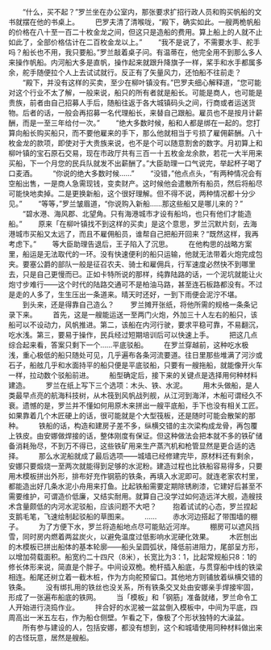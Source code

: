 　　“什么，买不起？”罗兰坐在办公室内，那张要求扩招行政人员和购买帆船的文书就摆在他的书桌上。
　　巴罗夫清了清喉咙，“殿下，确实如此。一艘两桅帆船的价格在八十至一百二十枚金龙之间，但这只是造船的费用。算上船上的人就不止如此了，全部价格估计在二百枚金龙以上。”
　　“我不是说了，不需要水手、舵手吗？船长也不用，我只要船。”罗兰敲着桌子问。有温蒂在，他完全用不到那么多人来操作帆船。内河船大多是直帆，操作起来就跟升降旗子一样，桨手和水手都属多余，舵手随便拉个人上去试试就行。反正有了矢量风力，还怕船不往前走？
　　“殿下，并没有这样的买卖，至少在柳叶镇没有。”巴罗夫细心解释道，“您可能对这个行业不太了解，一般来说，船只的所有者就是船长。可能是商人，也可能是贵族，前者由自己招募人手后，随船往返于各大城镇码头之间，行商或者运送货物。后者的话，一般会再招募一名代理船长，来替自己跟船。雇员也不是按月计薪酬，而是一至三年给付一次。”
　　“绝大多数时候，船和人都是绑在一起的。您打算向船长购买船只，而不要他雇来的手下，那么他就相当于亏损了雇佣薪酬。八十枚金龙的款项，即使对于大贵族来说，也不是个可以随意割舍的数字。月初算上和柳叶镇的宝石原石交易，现在市政厅共有三百一十五枚金龙余款，若花一大半用来买船，下一个月您的民兵队就发不出薪酬了。”大臣助理一口气说完，举起杯子喝了口麦酒。
　　“你说的绝大多数时候……”
　　“没错，”他点点头，“有两种情况会有空船出售，一是商人急需现钱，变卖财产。这时候他会遣散所有船员，然后将船尽可能快地卖掉。二是更换新船，这个很好理解。但不得不说，两种情况都十分少见。”
　　“等等，”罗兰皱眉道，“你说购入新船……那这些船又是哪儿来的？”
　　“碧水港、海风郡、北望角。只有海港城市才设有船坞，也只有他们才能造船。”
　　原来「在柳叶镇找不到这样的买卖」是这个意思，罗兰沉默片刻，去海港城市买船又太远了，而且不雇佣船员，谁帮自己把船开回来？“既然这样，我再考虑下。”
　　等大臣助理告退后，王子陷入了沉思。
　　在他构思的战略方案里，船运是无法取代的一环。没有快速便利的船只运输，他就无法带着火炮完成包夹。要塞公爵的部队一般是征召农夫、骑士和雇佣兵，行军速度必然快不到哪里去，只是自己更慢而已。正如卡特所说的那样，纯靠陆路的话，一个泥坑就能让火炮寸步难行——这个时代的陆路交通可不是柏油马路，甚至连石板路都没有。不过是走的人多了，生生压出一条道来。晴天时还好，一到下雨便会泥泞不堪。
　　到头来，还是得靠自己造么？
　　罗兰摊开张纸，将他所需的规格一条条记录下来。
　　首先，这是一艘能运送一至两门火炮，外加三十人左右的船只，该船可以不设动力，风帆推进。第二，该船在内河行驶，要求平稳可靠，不易翻沉，吃水浅。第三，要易于操作，民兵经过短期培训后可以快速上手。
　　把这几点综合起来看，答案只剩下一个……平底驳船。
　　在罗兰穿越前，这种吃水极浅，重心极低的船只随处可见，几乎遍布各条河流要道。往日里那些堆满了河沙或石子，船舷几乎和水面持平的船只便是平底驳船，只要有一艘拖船，就能像开火车一样，拉动数个驳船前进。
　　船型确定后，接下来的关键点是选择用何种材料建造。
　　罗兰在纸上写下三个选项：木头、铁、水泥。
　　用木头做船，是人类最早点亮的航海科技树，从木筏到风帆战列舰，从江河到海洋，木船可谓经久不衰。遗憾的是，罗兰并不懂如何用原木来拼出一艘平底船，手下也没有相关工匠。如果靠着几个木匠硬上的话，很可能就是个大型筏板，还是随时可能会散架的那种。
　　铁船的话，构造和建房子差不多，纵横交错的主次梁构成龙骨，再包覆上铁皮。由安娜做焊接的话，整体刚度有保证。但这种做法会把本就不多的铁矿储备消耗殆尽，不到万不得已，这些铁矿用来生产蒸汽机和枪管显然是更合适的选择。
　　那么水泥船就成了最后选项——城墙已经修建完毕，原材料还有剩余，安娜只要煅烧一至两次就能得到足够的水泥粉。建造过程也比铁船容易得多，只要用木模板拼出外形，排布好充作钢筋的铁条，再填入水泥即可。就连老家农村里，都能造出好几条水泥小舟用来打鱼。比起铁船需要定期除锈刷漆，它建好后甚至不需要维护，可谓造价低廉，又结实耐用。就算自己没学过如何造远洋大舰，造艘技术含量颇低的内河水泥驳船，应该问题不大吧？
　　抱着试试的心态，罗兰捏起支鹅毛笔，飞速绘制起驳船的草图来。
　　……
　　赤水河边搭起了带围墙的棚子。
　　为了方便下水，罗兰将造船地点尽可能贴近河岸。
　　棚房可以遮风挡雪，同时房内燃着两盆炭火，以避免温度过低影响水泥硬化效果。
　　木匠刨出的木模板已拼出船体的基本轮廓——船头呈圆弧状，降低前进阻力，尾部呈方形，以增加荷载面积。船宽约二十四尺（8米），长宽比为3：1，比起常规船只8：1的修长体形来说，简直是个胖子。中间设双桅。桅杆插入船底，与贯穿船中线的铁梁相连。船尾还树立着一截木桩，作为方向舵预留口。其他地方则铺放着纵横交错的铁条。
　　没有绑扎用的铁丝也没关系，所有铁条交叉处由安娜亲手焊接牢固，形成了一张遍布船底的铁网。
　　当「模板」和「钢筋」准备就绪，罗兰命令工人开始进行浇捣作业。
　　拌合好的水泥被一盆盆倒入模板中，中间为平底，四周高出一米五左右，作为船仓侧壁。乍看之下，像极了个形状独特的大澡盆。
　　所有参与建设的人，包括安娜，都没有想到，这个和城墙使用同种材料做出来的古怪玩意，居然是艘船。